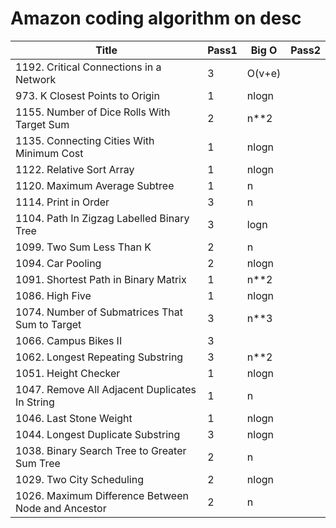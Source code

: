 # Amazon coding algorithm on desc

| Title | Pass1 | Big O | Pass2 |
| ----- | ----- | ----- | ----- |
|1192. Critical Connections in a Network|3|O(v+e)|
|973. K Closest Points to Origin|1|nlogn|
|1155. Number of Dice Rolls With Target Sum|2|n**2|
|1135. Connecting Cities With Minimum Cost|1|nlogn|
|1122. Relative Sort Array|1|nlogn|
|1120. Maximum Average Subtree|1|n|
|1114. Print in Order|3|n|
|1104. Path In Zigzag Labelled Binary Tree|3|logn|
|1099. Two Sum Less Than K|2|n|
|1094. Car Pooling|2|nlogn|
|1091. Shortest Path in Binary Matrix|1|n**2|
|1086. High Five|1|nlogn|
|1074. Number of Submatrices That Sum to Target|3|n**3|
|1066. Campus Bikes II|3|
|1062. Longest Repeating Substring|3|n**2|
|1051. Height Checker|1|nlogn|
|1047. Remove All Adjacent Duplicates In String|1|n|
|1046. Last Stone Weight|1|nlogn|
|1044. Longest Duplicate Substring|3|nlogn|
|1038. Binary Search Tree to Greater Sum Tree|2|n|
|1029. Two City Scheduling|2|nlogn|
|1026. Maximum Difference Between Node and Ancestor|2|n|
